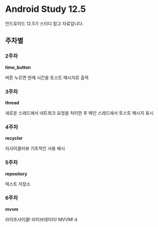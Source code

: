 # Android Study 12.5

안드로이드 12.5기 스터디 참고 자료입니다.

## 주차별

### 2주차

**time_button**

버튼 누르면 현재 시간을 토스트 메시지로 출력

### 3주차

**thread**

새로운 스레드에서 네트워크 요청을 처리한 후 메인 스레드에서 토스트 메시지 표시

### 4주차

**recycler**

리사이클러뷰 기초적인 사용 예시

### 5주차

**repository**

텍스트 저장소

### 6주차

**mvvm**

라이프사이클! 라이브데이터! MVVM!
d